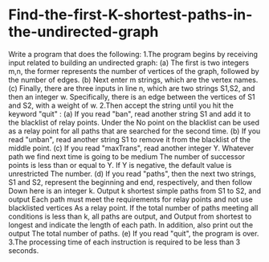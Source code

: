# Find-the-first-K-shortest-paths-in-the-undirected-graph

Write a program that does the following:
1.The program begins by receiving input related to building an undirected graph:
(a) The first is two integers m,n, the former represents the number of vertices of the graph, followed by the number of edges.
(b) Next enter m strings, which are the vertex names.
(c) Finally, there are three inputs in line n, which are two strings S1,S2, and then an integer w.
Specifically, there is an edge between the vertices of S1 and S2, with a weight of w.
2.Then accept the string until you hit the keyword "quit" :
(a) If you read "ban", read another string S1 and add it to the blacklist of relay points. Under the
No point on the blacklist can be used as a relay point for all paths that are searched for the second time.
(b) If you read "unban", read another string S1 to remove it from the blacklist of the middle point.
(c) If you read "maxTrans", read another integer Y. Whatever path we find next time is going to be medium
The number of successor points is less than or equal to Y. If Y is negative, the default value is unrestricted
The number.
(d) If you read "paths", then the next two strings, S1 and S2, represent the beginning and end, respectively, and then follow
Down here is an integer k. Output k shortest simple paths from S1 to S2, and output
Each path must meet the requirements for relay points and not use blacklisted vertices
As a relay point. If the total number of paths meeting all conditions is less than k, all paths are output, and
Output from shortest to longest and indicate the length of each path. In addition, also print out the output
The total number of paths.
(e) If you read "quit", the program is over.
3.The processing time of each instruction is required to be less than 3 seconds.
